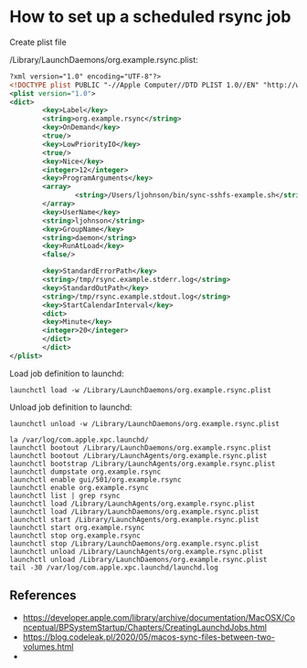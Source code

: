 
# How to set up a scheduled rsync job

Create plist file 

/Library/LaunchDaemons/org.example.rsync.plist:
```xml
?xml version="1.0" encoding="UTF-8"?>
<!DOCTYPE plist PUBLIC "-//Apple Computer//DTD PLIST 1.0//EN" "http://www.apple.com/DTDs/PropertyList-1.0.dtd">
<plist version="1.0">
<dict>
        <key>Label</key>
        <string>org.example.rsync</string>
        <key>OnDemand</key>
        <true/>
        <key>LowPriorityIO</key>
        <true/>
        <key>Nice</key>
        <integer>12</integer>
        <key>ProgramArguments</key>
        <array>
                <string>/Users/ljohnson/bin/sync-sshfs-example.sh</string>
        </array>
        <key>UserName</key>
        <string>ljohnson</string>
        <key>GroupName</key>
        <string>daemon</string>
        <key>RunAtLoad</key>
        <false/>

        <key>StandardErrorPath</key>
        <string>/tmp/rsync.example.stderr.log</string>
        <key>StandardOutPath</key>
        <string>/tmp/rsync.example.stdout.log</string>
        <key>StartCalendarInterval</key>
        <dict>
        <key>Minute</key>
        <integer>20</integer>
        </dict>
        </dict>
</plist>


```


Load job definition to launchd:

```shell
launchctl load -w /Library/LaunchDaemons/org.example.rsync.plist

```

Unload job definition to launchd:

```shell
launchctl unload -w /Library/LaunchDaemons/org.example.rsync.plist

```

```shell
la /var/log/com.apple.xpc.launchd/
launchctl bootout /Library/LaunchDaemons/org.example.rsync.plist
launchctl bootout /Library/LaunchAgents/org.example.rsync.plist
launchctl bootstrap /Library/LaunchAgents/org.example.rsync.plist
launchctl dumpstate org.example.rsync
launchctl enable gui/501/org.example.rsync
launchctl enable org.example.rsync
launchctl list | grep rsync
launchctl load /Library/LaunchAgents/org.example.rsync.plist
launchctl load /Library/LaunchDaemons/org.example.rsync.plist
launchctl start /Library/LaunchAgents/org.example.rsync.plist
launchctl start org.example.rsync
launchctl stop org.example.rsync
launchctl stop /Library/LaunchDaemons/org.example.rsync.plist 
launchctl unload /Library/LaunchAgents/org.example.rsync.plist
launchctl unload /Library/LaunchDaemons/org.example.rsync.plist
tail -30 /var/log/com.apple.xpc.launchd/launchd.log

```


## References

* https://developer.apple.com/library/archive/documentation/MacOSX/Conceptual/BPSystemStartup/Chapters/CreatingLaunchdJobs.html
* https://blog.codeleak.pl/2020/05/macos-sync-files-between-two-volumes.html
* 